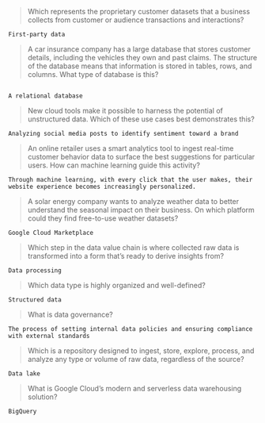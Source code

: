 >Which represents the proprietary customer datasets that a business collects from customer or audience transactions and interactions?
```
First-party data
```

>A car insurance company has a large database that stores customer details, including the vehicles they own and past claims. The structure of the database means that information is stored in tables, rows, and columns. What type of database is this?
```

A relational database
```

>New cloud tools make it possible to harness the potential of unstructured data. Which of these use cases best demonstrates this?
```
Analyzing social media posts to identify sentiment toward a brand
```

>An online retailer uses a smart analytics tool to ingest real-time customer behavior data to surface the best suggestions for particular users. How can machine learning guide this activity?
```
Through machine learning, with every click that the user makes, their website experience becomes increasingly personalized.
```

>A solar energy company wants to analyze weather data to better understand the seasonal impact on their business. On which platform could they find free-to-use weather datasets?
```
Google Cloud Marketplace
```

>Which step in the data value chain is where collected raw data is transformed into a form that’s ready to derive insights from?
```
Data processing
```

>Which data type is highly organized and well-defined?
```
Structured data
```

>What is data governance?
```
The process of setting internal data policies and ensuring compliance with external standards
```

>Which is a repository designed to ingest, store, explore, process, and analyze any type or volume of raw data, regardless of the source?
```
Data lake
```

>What is Google Cloud’s modern and serverless data warehousing solution?
```
BigQuery
```